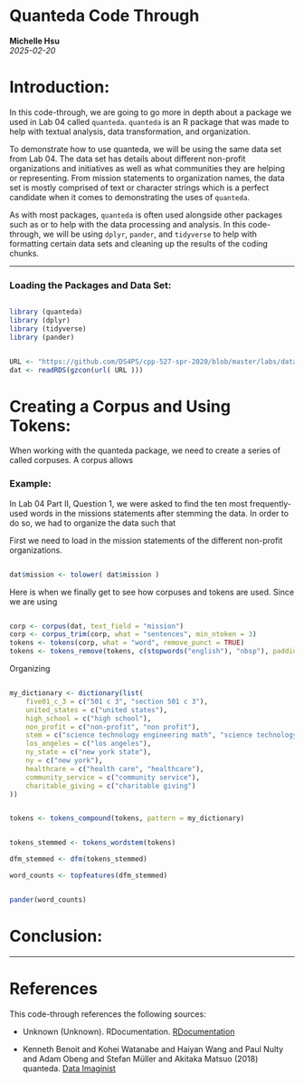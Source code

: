 # Quanteda Code Through 
**Michelle Hsu**  
*2025-02-20*

# Introduction: 

<p>
In this code-through, we are going to go more in depth about a package we used in Lab 04 called <code>quanteda</code>. 
<code>quanteda</code> is an R package that was made to help with textual analysis, data transformation, and organization.
</p>

<p>
To demonstrate how to use quanteda, we will be using the same data set from Lab 04. The data set has details about different non-profit organizations and initiatives as well as what communities they are helping or representing. From mission statements to organization names, the data set is mostly comprised of text or character strings which is a perfect candidate when it comes to demonstrating the uses of <code>quanteda</code>.
</p>

<p>
As with most packages, <code>quanteda</code> is often used alongside other packages such as  or  to help with the data processing and analysis. In this code-through, we will be using <code>dplyr</code>, <code>pander</code>, and <code>tidyverse</code> to help with formatting certain data sets and cleaning up the results of the coding chunks. 
</p>

---

### Loading the Packages and Data Set:

```r

library (quanteda)
library (dplyr)
library (tidyverse)
library (pander)

```

<p> </p>

```r

URL <- "https://github.com/DS4PS/cpp-527-spr-2020/blob/master/labs/data/IRS-1023-EZ-MISSIONS.rds?raw=true"
dat <- readRDS(gzcon(url( URL )))

```

# Creating a Corpus and Using Tokens:

When working with the quanteda package, we need to create a series of called corpuses. A corpus allows 

### Example: 

In Lab 04 Part II, Question 1, we were asked to find the ten most frequently-used words in the missions statements after stemming the data. In order to do so, we had to organize the data such that 

First we need to load in the mission statements of the different non-profit organizations.

```r

dat$mission <- tolower( dat$mission )

```

Here is when we finally get to see how corpuses and tokens are used. Since we are using 

```r

corp <- corpus(dat, text_field = "mission")
corp <- corpus_trim(corp, what = "sentences", min_ntoken = 3)
tokens <- tokens(corp, what = "word", remove_punct = TRUE)
tokens <- tokens_remove(tokens, c(stopwords("english"), "nbsp"), padding = FALSE)

```

Organizing 

```r

my_dictionary <- dictionary(list(
    five01_c_3 = c("501 c 3", "section 501 c 3"),
    united_states = c("united states"),
    high_school = c("high school"),
    non_profit = c("non-profit", "non profit"),
    stem = c("science technology engineering math", "science technology engineering mathematics"),
    los_angeles = c("los angeles"),
    ny_state = c("new york state"),
    ny = c("new york"),
    healthcare = c("health care", "healthcare"),
    community_service = c("community service"),
    charitable_giving = c("charitable giving")
))

```

```r

tokens <- tokens_compound(tokens, pattern = my_dictionary)

```

```r

tokens_stemmed <- tokens_wordstem(tokens)

dfm_stemmed <- dfm(tokens_stemmed)

word_counts <- topfeatures(dfm_stemmed)

```

```r

pander(word_counts)

```

# Conclusion:

---

# References

This code-through references the following sources:

* Unknown (Unknown). RDocumentation. [RDocumentation](https://www.rdocumentation.org/packages/quanteda/versions/0.9.2-0/topics/corpus)

* Kenneth Benoit and Kohei Watanabe and Haiyan Wang and Paul Nulty and Adam Obeng and Stefan Müller and Akitaka Matsuo (2018) quanteda. [Data Imaginist](https://quanteda.io/articles/quickstart.html)